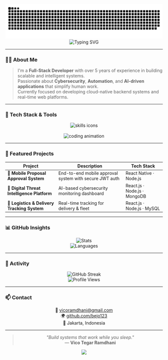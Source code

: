 <!-- =======================
🔥 ANIMATED BANNER
======================= -->
<div align="center">
  <img src="https://github.com/Platane/snk/raw/output/github-contribution-grid-snake-dark.svg" alt="snake animation" />
</div>

<!-- =======================
👋 INTRO ANIMATION
======================= -->
<div align="center">
  <img src="https://readme-typing-svg.herokuapp.com?font=Fira+Code&weight=500&size=24&pause=1000&color=00E5FF&center=true&vCenter=true&width=700&lines=Hi%2C+I'm+Vico+Tegar+Ramdhani+👋;Full-Stack+Developer+%7C+Cybersecurity+%7C+AI+Automation;Crafting+Clean+%26+Scalable+Systems" alt="Typing SVG" />
</div>

---

### 🧑‍💻 About Me  

> I'm a **Full-Stack Developer** with over 5 years of experience in building scalable and intelligent systems.  
> Passionate about **Cybersecurity**, **Automation**, and **AI-driven applications** that simplify human work.  
> Currently focused on developing cloud-native backend systems and real-time web platforms.

---

### 🧠 Tech Stack & Tools  

<div align="center">

<img src="https://skillicons.dev/icons?i=js,ts,react,nodejs,go,php,python,mysql,mongodb,docker,linux,gcp&theme=dark" alt="skills icons" />
<br><br>
<img src="https://media.giphy.com/media/qgQUggAC3Pfv687qPC/giphy.gif" width="460" alt="coding animation" />

</div>

---

### 🚀 Featured Projects  

| Project | Description | Tech Stack |
|----------|--------------|-------------|
| 🧾 **Mobile Proposal Approval System** | End-to-end mobile approval system with secure JWT auth | React Native · Node.js |
| 🧠 **Digital Threat Intelligence Platform** | AI-based cybersecurity monitoring dashboard | React.js · Node.js · MongoDB |
| 🚚 **Logistics & Delivery Tracking System** | Real-time tracking for delivery & fleet | React.js · Node.js · MySQL |

---

### 📊 GitHub Insights  

<div align="center">

![Stats](https://github-readme-stats.vercel.app/api?username=bejo123&show_icons=true&hide_border=true&theme=github_dark&count_private=true)  
![Languages](https://github-readme-stats.vercel.app/api/top-langs/?username=bejo123&layout=compact&theme=github_dark&hide_border=true)

</div>

---

### 🧩 Activity  

<div align="center">

![GitHub Streak](https://streak-stats.demolab.com?user=bejo123&theme=github-dark&hide_border=true)  
![Profile Views](https://komarev.com/ghpvc/?username=bejo123&color=gray&style=flat)

</div>

---

### 📫 Contact  

<div align="center">

📧 [vicoramdhani@gmail.com](mailto:vicoramdhani@gmail.com)  
🌍 [github.com/bejo123](https://github.com/bejo123)  
📍 Jakarta, Indonesia  

</div>

---

<div align="center">
  
> _"Build systems that work while you sleep."_  
> — **Vico Tegar Ramdhani**

</div>

<!-- =======================
🌌 FOOTER ANIMATED BANNER
======================= -->
<div align="center">
  <img src="https://capsule-render.vercel.app/api?type=waving&color=0:0A0A0A,100:00E5FF&height=100&section=footer" />
</div>
